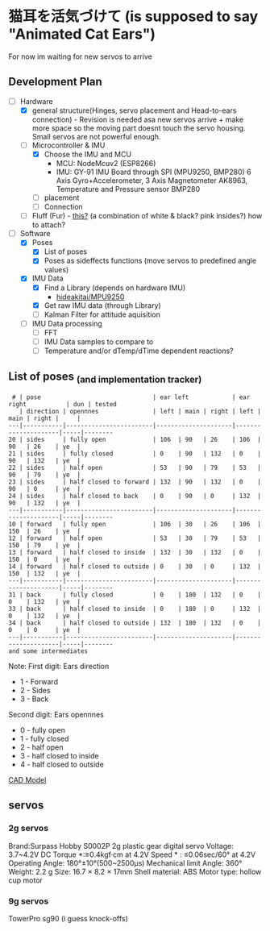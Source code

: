 # 猫耳を活気づけて (is supposed to say "Animated Cat Ears")

For now im waiting for new servos to arrive

## Development Plan
- [ ] Hardware 
  - [x] general structure(Hinges, servo placement and Head-to-ears connection) - Revision is needed asa new servos arrive + make more space so the moving part doesnt touch the servo housing. Small servos are not powerful enough.
  - [ ] Microcontroller & IMU
    - [x] Choose the IMU and MCU 
      - MCU: NodeMcuv2 (ESP8266)
      - IMU: GY-91 IMU Board through SPI (MPU9250, BMP280) 6 Axis Gyro+Accelerometer, 3 Axis Magnetometer AK8963, Temperature and Pressure sensor BMP280
    - [ ] placement
    - [ ] Connection
  - [ ] Fluff (Fur) - [this?](https://www.amazon.de/WLLHYF-zotteligen-flauschige-Stuhlabdeckung-Weihnachten/dp/B0BJKKF45H) (a combination of white & black? pink insides?) how to attach?

- [ ] Software
  - [x] Poses 
    - [x] List of poses 
    - [x] Poses as sideffects functions (move servos to predefined angle values)
  - [x] IMU Data
    - [x] Find a Library (depends on hardware IMU)
      - [hideakitai/MPU9250](https://github.com/hideakitai/MPU9250)
    - [x] Get raw IMU data (through Library)
    - [ ] Kalman Filter for attitude aquisition
  - [ ] IMU Data processing
    - [ ] FFT
    - [ ] IMU Data samples to compare to
    - [ ] Temperature and/or dTemp/dTime dependent reactions?

## List of poses <sub>(and implementation tracker)</sub>
```
 # | pose                               | ear left            | ear right           | dun | tested
   | direction | opennnes               | left | main | right | left | main | right |     |
---|-----------|------------------------|---------------------|---------------------|-----|--------
20 | sides     | fully open             | 106  | 90   | 26    | 106  | 90   | 26    | ye  |
21 | sides     | fully closed           | 0    | 90   | 132   | 0    | 90   | 132   | ye  |
22 | sides     | half open              | 53   | 90   | 79    | 53   | 90   | 79    | ye  |
23 | sides     | half closed to forward | 132  | 90   | 132   | 0    | 90   | 0     | ye  |
24 | sides     | half closed to back    | 0    | 90   | 0     | 132  | 90   | 132   | ye  |
---|-----------|------------------------|---------------------|---------------------|-----|--------
10 | forward   | fully open             | 106  | 30   | 26    | 106  | 150  | 26    | ye  |
12 | forward   | half open              | 53   | 30   | 79    | 53   | 150  | 79    | ye  |
13 | forward   | half closed to inside  | 132  | 30   | 132   | 0    | 150  | 0     | ye  |
14 | forward   | half closed to outside | 0    | 30   | 0     | 132  | 150  | 132   | ye  |
---|-----------|------------------------|---------------------|---------------------|-----|--------
31 | back      | fully closed           | 0    | 180  | 132   | 0    | 0    | 132   | ye  |
33 | back      | half closed to inside  | 0    | 180  | 0     | 132  | 0    | 132   | ye  |
34 | back      | half closed to outside | 132  | 180  | 132   | 0    | 0    | 0     | ye  |
---|-----------|------------------------|---------------------|---------------------|-----|--------
and some intermediates
```
Note:
First digit: Ears direction
  - 1 - Forward
  - 2 - Sides 
  - 3 - Back

Second digit: Ears opennnes
  - 0 - fully open 
  - 1 - fully closed
  - 2 - half open
  - 3 - half closed to inside
  - 4 - half closed to outside

[CAD Model](https://cad.onshape.com/documents/12e9aba77e87c6321bec619e/w/794df45025b857e20fcdd77e/e/3349def638c04338ac328868?renderMode=0&uiState=658ed7810e636f5b707b00f6)

## servos

### 2g servos
Brand:Surpass Hobby
S0002P 2g plastic gear digital servo
Voltage: 3.7\~4.2V DC
Torque *:≥0.4kgf·cm at 4.2V
Speed * : ≤0.06sec/60° at 4.2V
Operating Angle: 180°±10°(500\~2500μs)
Mechanical limit Angle: 360°
Weight: 2.2 g
Size: 16.7 × 8.2 × 17mm
Shell material: ABS
Motor type: hollow cup motor

### 9g servos
TowerPro sg90 (i guess knock-offs)
